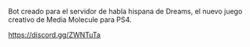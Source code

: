 Bot creado para el servidor de habla hispana de Dreams, el nuevo juego creativo de Media Molecule para PS4.

https://discord.gg/ZWNTuTa
